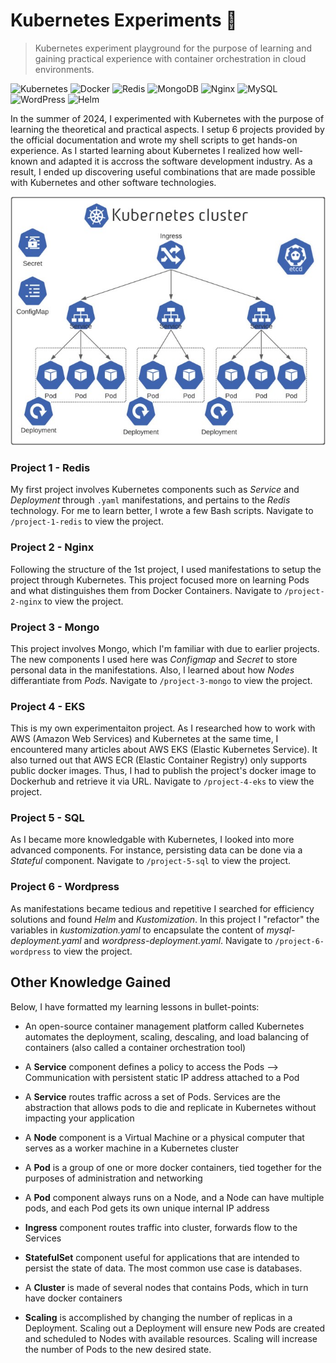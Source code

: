 # Kubernetes Experiments 🚢

> Kubernetes experiment playground for the purpose of learning and gaining practical experience with container orchestration in cloud environments.

![Kubernetes](https://img.shields.io/badge/kubernetes-%23326ce5.svg?style=for-the-badge&logo=kubernetes&logoColor=white)
![Docker](https://img.shields.io/badge/docker-%230db7ed.svg?style=for-the-badge&logo=docker&logoColor=white)
![Redis](https://img.shields.io/badge/redis-%23DD0031.svg?style=for-the-badge&logo=redis&logoColor=white)
![MongoDB](https://img.shields.io/badge/MongoDB-%234ea94b.svg?style=for-the-badge&logo=mongodb&logoColor=white)
![Nginx](https://img.shields.io/badge/nginx-%23009639.svg?style=for-the-badge&logo=nginx&logoColor=white)
![MySQL](https://img.shields.io/badge/mysql-%2300f.svg?style=for-the-badge&logo=mysql&logoColor=white)
![WordPress](https://img.shields.io/badge/WordPress-%23117AC9.svg?style=for-the-badge&logo=WordPress&logoColor=white)
![Helm](https://img.shields.io/badge/helm-%230F1689.svg?style=for-the-badge&logo=helm&logoColor=white)

In the summer of 2024, I experimented with Kubernetes with the purpose of learning the theoretical and practical aspects. I setup 6 projects provided by the official documentation and wrote my shell scripts to get hands-on experience. As I started learning about Kubernetes I realized how well-known and adapted it is accross the software development industry. As a result, I ended up discovering useful combinations that are made possible with Kubernetes and other software technologies.

![kubernetes-cluster](kubernetes-cluster.jpg)


### Project 1 - Redis

My first project involves Kubernetes components such as *Service* and *Deployment* through `.yaml` manifestations, and pertains to the *Redis* technology. For me to learn better, I wrote a few Bash scripts. Navigate to `/project-1-redis` to view the project.

### Project 2 - Nginx

Following the structure of the 1st project, I used manifestations to setup the project through Kubernetes. This project focused more on learning Pods and what distinguishes them from Docker Containers. Navigate to `/project-2-nginx` to view the project.

### Project 3 - Mongo

This project involves Mongo, which I'm familiar with due to earlier projects. The new components I used here was *Configmap* and *Secret* to store personal data in the manifestations. Also, I learned about how *Nodes* differantiate from *Pods*. Navigate to `/project-3-mongo` to view the project.

### Project 4 - EKS

This is my own experimentaiton project. As I researched how to work with AWS (Amazon Web Services) and Kubernetes at the same time, I encountered many articles about AWS EKS (Elastic Kubernetes Service). It also turned out that AWS ECR (Elastic Container Registry) only supports public docker images. Thus, I had to publish the project's docker image to Dockerhub and retrieve it via URL. Navigate to `/project-4-eks` to view the project.

### Project 5 - SQL

As I became more knowledgable with Kubernetes, I looked into more advanced components. For instance, persisting data can be done via a *Stateful* component. Navigate to `/project-5-sql` to view the project.

### Project 6 - Wordpress

As manifestations became tedious and repetitive I searched for efficiency solutions and found *Helm* and *Kustomization*. In this project I "refactor" the variables in *kustomization.yaml* to encapsulate the content of *mysql-deployment.yaml* and *wordpress-deployment.yaml*. Navigate to `/project-6-wordpress` to view the project.


## Other Knowledge Gained

Below, I have formatted my learning lessons in bullet-points:

- An open-source container management platform called Kubernetes automates the deployment, scaling, descaling, and load balancing of containers (also called a container orchestration tool)

- A **Service** component defines a policy to access the Pods --> Communication with persistent static IP address attached to a Pod

- A **Service** routes traffic across a set of Pods. Services are the abstraction that allows pods to die and replicate in Kubernetes without impacting your application

- A **Node** component is a Virtual Machine or a physical computer that serves as a worker machine in a Kubernetes cluster

- A **Pod** is a group of one or more docker containers, tied together for the purposes of administration and networking

- A **Pod** component always runs on a Node, and a Node can have multiple pods, and each Pod gets its own unique internal IP address

- **Ingress** component routes traffic into cluster, forwards flow to the Services

- **StatefulSet** component useful for applications that are intended to persist the state of data. The most common use case is databases.

- A **Cluster** is made of several nodes that contains Pods, which in turn have docker containers

- **Scaling** is accomplished by changing the number of replicas in a Deployment. Scaling out a Deployment will ensure new Pods are created and scheduled to Nodes with available resources. Scaling will increase the number of Pods to the new desired state.
